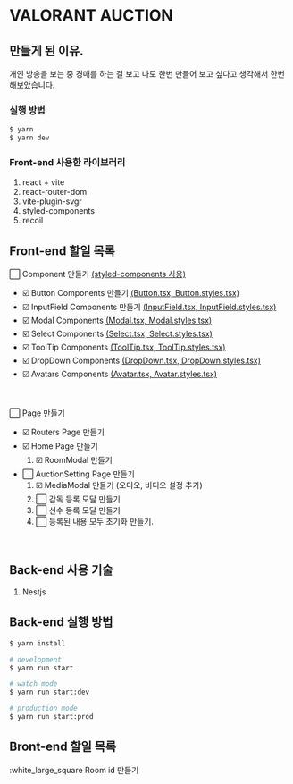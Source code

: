 # VALORANT AUCTION

## 만들게 된 이유.
개인 방송을 보는 중 경매를 하는 걸 보고 나도 한번 만들어 보고 싶다고 생각해서 한번 해보았습니다.

### 실행 방법
```bash
$ yarn
$ yarn dev
```

### Front-end 사용한 라이브러리
1. react + vite
2. react-router-dom
3. vite-plugin-svgr
4. styled-components
5. recoil

## Front-end 할일 목록
:white_large_square: Component 만들기 [(styled-components 사용)](https://styled-components.com/)   
 - :ballot_box_with_check: Button Components 만들기 [(Button.tsx, Button.styles.tsx)](clients/src/components/Buttons)   
 - :ballot_box_with_check: InputField Components 만들기 [(InputField.tsx, InputField.styles.tsx)](clients/src/components/InputFields)   
 - :ballot_box_with_check: Modal Components [(Modal.tsx, Modal.styles.tsx)](clients/src/components/Modals)   
 - :ballot_box_with_check: Select Components [(Select.tsx, Select.styles.tsx)](clients/src/components/Selects)   
 - :ballot_box_with_check: ToolTip Components [(ToolTip.tsx, ToolTip.styles.tsx)](clients/src/components/ToolTips)   
 - :ballot_box_with_check: DropDown Components [(DropDown.tsx, DropDown.styles.tsx)](clients/src/components/DropDowns)   
 - :ballot_box_with_check: Avatars Components [(Avatar.tsx, Avatar.styles.tsx)](clients/src/components/Avatars)   

<br>

:white_large_square: Page 만들기
- :ballot_box_with_check: Routers Page 만들기   
- :ballot_box_with_check: Home Page 만들기   
  1. :ballot_box_with_check: RoomModal 만들기   
- :white_large_square: AuctionSetting Page 만들기   
  1. :ballot_box_with_check: MediaModal 만들기 (오디오, 비디오 설정 추가)
  2. :white_large_square: 감독 등록 모달 만들기
  3. :white_large_square: 선수 등록 모달 만들기
  4. :white_large_square: 등록된 내용 모두 초기화 만들기.

<br>

## Back-end 사용 기술
1. Nestjs

## Back-end 실행 방법

```bash
$ yarn install

# development
$ yarn run start

# watch mode
$ yarn run start:dev

# production mode
$ yarn run start:prod
```

## Bront-end 할일 목록
:white_large_square Room id 만들기



